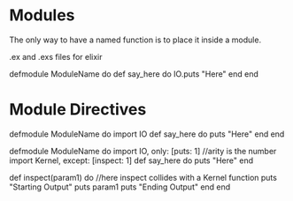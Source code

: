 # Modules

The only way to have a named function is to place it inside a module.

.ex and .exs files for elixir

defmodule ModuleName do
  def say_here do
    IO.puts "Here"
  end
end

# Module Directives

defmodule ModuleName do
import IO
  def say_here do
    puts "Here"
  end
end

defmodule ModuleName do
import IO, only: [puts: 1] //arity is the number
import Kernel, except: [inspect: 1]
  def say_here do
    puts "Here"
  end

  def inspect(param1) do     //here inspect collides with a Kernel function
    puts "Starting Output"
    puts param1
    puts "Ending Output"
  end
end
